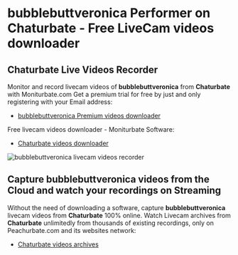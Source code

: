 # bubblebuttveronica Performer on Chaturbate - Free LiveCam videos downloader

## Chaturbate Live Videos Recorder

Monitor and record livecam videos of **bubblebuttveronica** from **Chaturbate** with Moniturbate.com
Get a premium trial for free by just and only registering with your Email address:
* [bubblebuttveronica Premium videos downloader](https://moniturbate.com/request-demo-licence-key.html)

Free livecam videos downloader - Moniturbate Software:
* [Chaturbate videos downloader](https://moniturbate.com/moniturbate-download-software.html)

![bubblebuttveronica livecam videos recorder](https://peachurnet.com/templates/moniturbate-software.png)


## Capture bubblebuttveronica videos from the Cloud and watch your recordings on Streaming

Without the need of downloading a software, capture **bubblebuttveronica** livecam videos from **Chaturbate** 100% online.
Watch Livecam archives from **Chaturbate** unlimitedly from thousands of existing recordings, only on Peachurbate.com and its websites network:
* [Chaturbate videos archives](https://peachurnet.com/)